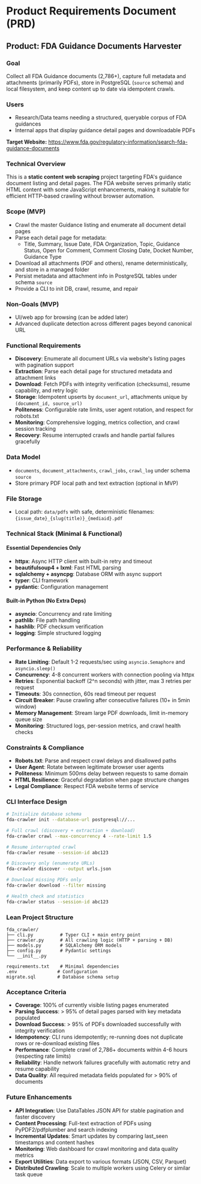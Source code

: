 # Product Requirements Document (PRD)

## Product: FDA Guidance Documents Harvester

### Goal
Collect all FDA Guidance documents (2,786+), capture full metadata and attachments (primarily PDFs), store in PostgreSQL (`source` schema) and local filesystem, and keep content up to date via idempotent crawls.

### Users
- Research/Data teams needing a structured, queryable corpus of FDA guidances
- Internal apps that display guidance detail pages and downloadable PDFs

**Target Website:** https://www.fda.gov/regulatory-information/search-fda-guidance-documents

### Technical Overview
This is a **static content web scraping** project targeting FDA's guidance document listing and detail pages. The FDA website serves primarily static HTML content with some JavaScript enhancements, making it suitable for efficient HTTP-based crawling without browser automation.



### Scope (MVP)
- Crawl the master Guidance listing and enumerate all document detail pages
- Parse each detail page for metadata:
  - Title, Summary, Issue Date, FDA Organization, Topic, Guidance Status, Open for Comment, Comment Closing Date, Docket Number, Guidance Type
- Download all attachments (PDF and others), rename deterministically, and store in a managed folder
- Persist metadata and attachment info in PostgreSQL tables under schema `source`
- Provide a CLI to init DB, crawl, resume, and repair

### Non-Goals (MVP)
- UI/web app for browsing (can be added later)
- Advanced duplicate detection across different pages beyond canonical URL

### Functional Requirements
- **Discovery**: Enumerate all document URLs via website's listing pages with pagination support
- **Extraction**: Parse each detail page for structured metadata and attachment links
- **Download**: Fetch PDFs with integrity verification (checksums), resume capability, and retry logic
- **Storage**: Idempotent upserts by `document_url`, attachments unique by `(document_id, source_url)`
- **Politeness**: Configurable rate limits, user agent rotation, and respect for robots.txt
- **Monitoring**: Comprehensive logging, metrics collection, and crawl session tracking
- **Recovery**: Resume interrupted crawls and handle partial failures gracefully

### Data Model
- `documents`, `document_attachments`, `crawl_jobs`, `crawl_log` under schema `source`
- Store primary PDF local path and text extraction (optional in MVP)

### File Storage
- Local path: `data/pdfs` with safe, deterministic filenames: `{issue_date}_{slug(title)}_{mediaid}.pdf`

### Technical Stack (Minimal & Functional)

#### Essential Dependencies Only
- **httpx**: Async HTTP client with built-in retry and timeout
- **beautifulsoup4 + lxml**: Fast HTML parsing
- **sqlalchemy + asyncpg**: Database ORM with async support
- **typer**: CLI framework
- **pydantic**: Configuration management

#### Built-in Python (No Extra Deps)
- **asyncio**: Concurrency and rate limiting
- **pathlib**: File path handling
- **hashlib**: PDF checksum verification
- **logging**: Simple structured logging

### Performance & Reliability
- **Rate Limiting**: Default 1-2 requests/sec using `asyncio.Semaphore` and `asyncio.sleep()`
- **Concurrency**: 4-8 concurrent workers with connection pooling via httpx
- **Retries**: Exponential backoff (2^n seconds) with jitter, max 3 retries per request
- **Timeouts**: 30s connection, 60s read timeout per request
- **Circuit Breaker**: Pause crawling after consecutive failures (10+ in 5min window)
- **Memory Management**: Stream large PDF downloads, limit in-memory queue size
- **Monitoring**: Structured logs, per-session metrics, and crawl health checks

### Constraints & Compliance
- **Robots.txt**: Parse and respect crawl delays and disallowed paths
- **User Agent**: Rotate between legitimate browser user agents
- **Politeness**: Minimum 500ms delay between requests to same domain
- **HTML Resilience**: Graceful degradation when page structure changes
- **Legal Compliance**: Respect FDA website terms of service

### CLI Interface Design

```bash
# Initialize database schema
fda-crawler init --database-url postgresql://...

# Full crawl (discovery + extraction + download)
fda-crawler crawl --max-concurrency 4 --rate-limit 1.5

# Resume interrupted crawl
fda-crawler resume --session-id abc123

# Discovery only (enumerate URLs)
fda-crawler discover --output urls.json

# Download missing PDFs only
fda-crawler download --filter missing

# Health check and statistics
fda-crawler status --session-id abc123
```

### Lean Project Structure
```
fda_crawler/
├── cli.py          # Typer CLI + main entry point
├── crawler.py      # All crawling logic (HTTP + parsing + DB)
├── models.py       # SQLAlchemy ORM models
├── config.py       # Pydantic settings
└── __init__.py

requirements.txt    # Minimal dependencies
.env               # Configuration
migrate.sql        # Database schema setup
```

### Acceptance Criteria
- **Coverage**: 100% of currently visible listing pages enumerated
- **Parsing Success**: > 95% of detail pages parsed with key metadata populated
- **Download Success**: > 95% of PDFs downloaded successfully with integrity verification
- **Idempotency**: CLI runs idempotently; re-running does not duplicate rows or re-download existing files
- **Performance**: Complete crawl of 2,786+ documents within 4-6 hours (respecting rate limits)
- **Reliability**: Handle network failures gracefully with automatic retry and resume capability
- **Data Quality**: All required metadata fields populated for > 90% of documents

### Future Enhancements
- **API Integration**: Use DataTables JSON API for stable pagination and faster discovery
- **Content Processing**: Full-text extraction of PDFs using PyPDF2/pdfplumber and search indexing
- **Incremental Updates**: Smart updates by comparing last_seen timestamps and content hashes
- **Monitoring**: Web dashboard for crawl monitoring and data quality metrics
- **Export Utilities**: Data export to various formats (JSON, CSV, Parquet)
- **Distributed Crawling**: Scale to multiple workers using Celery or similar task queue
